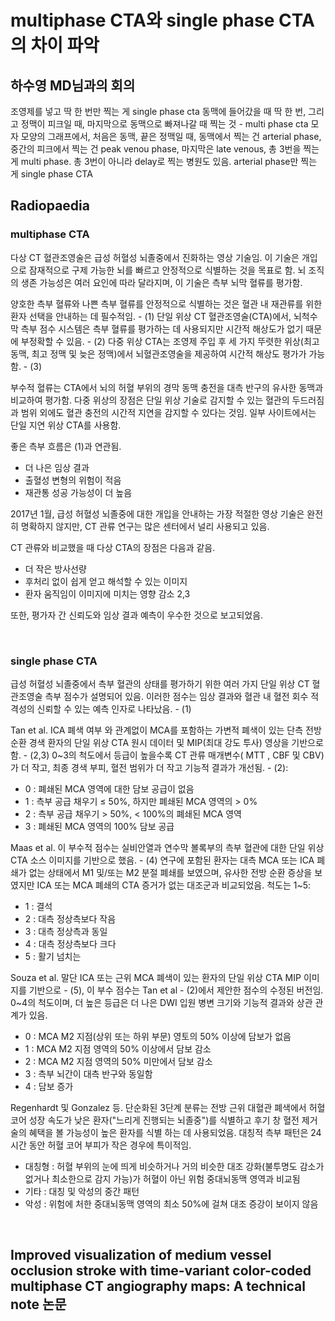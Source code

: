 # multiphase CTA와 single phase CTA의 차이 파악

## 하수영 MD님과의 회의
조영제를 넣고 딱 한 번만 찍는 게 single phase cta
동맥에 들어갔을 때 딱 한 번, 그리고 정맥이 피크일 때, 마지막으로 동맥으로 빠져나갈 때 찍는 것 - multi phase cta
모자 모양의 그래프에서, 처음은 동맥, 끝은 정맥일 때, 동맥에서 찍는 건 arterial phase, 중간의 피크에서 찍는 건 peak venou phase, 마지막은 late venous, 총 3번을 찍는 게 multi phase. 총 3번이 아니라 delay로 찍는 병원도 있음.
arterial phase만 찍는 게 single phase CTA

## Radiopaedia

### multiphase CTA
다상 CT 혈관조영술은 급성 허혈성 뇌졸중에서 진화하는 영상 기술임. 
이 기술은 개입으로 잠재적으로 구제 가능한 뇌를 빠르고 안정적으로 식별하는 것을 목표로 함. 
뇌 조직의 생존 가능성은 여러 요인에 따라 달라지며, 이 기술은 측부 뇌막 혈류를 평가함. 

양호한 측부 혈류와 나쁜 측부 혈류를 안정적으로 식별하는 것은 혈관 내 재관류를 위한 환자 선택을 안내하는 데 필수적임. - (1)
단일 위상 CT 혈관조영술(CTA)에서, 뇌척수막 측부 점수 시스템은 측부 혈류를 평가하는 데 사용되지만 시간적 해상도가 없기 때문에 부정확할 수 있음. - (2)
다중 위상 CTA는 조영제 주입 후 세 가지 뚜렷한 위상(최고 동맥, 최고 정맥 및 늦은 정맥)에서 뇌혈관조영술을 제공하여 시간적 해상도 평가가 가능함. - (3)

부수적 혈류는 CTA에서 뇌의 허혈 부위의 경막 동맥 충전을 대측 반구의 유사한 동맥과 비교하여 평가함.
다중 위상의 장점은 단일 위상 기술로 감지할 수 있는 혈관의 두드러짐과 범위 외에도 혈관 충전의 시간적 지연을 감지할 수 있다는 것임. 
일부 사이트에서는 단일 지연 위상 CTA를 사용함.

좋은 측부 흐름은 (1)과 연관됨.
- 더 나은 임상 결과
- 출혈성 변형의 위험이 적음
- 재관통 성공 가능성이 더 높음

2017년 1월, 급성 허혈성 뇌졸중에 대한 개입을 안내하는 가장 적절한 영상 기술은 완전히 명확하지 않지만, CT 관류 연구는 많은 센터에서 널리 사용되고 있음. 

CT 관류와 비교했을 때 다상 CTA의 장점은 다음과 같음.
- 더 작은 방사선량
- 후처리 없이 쉽게 얻고 해석할 수 있는 이미지
- 환자 움직임이 이미지에 미치는 영향 감소 2,3

또한, 평가자 간 신뢰도와 임상 결과 예측이 우수한 것으로 보고되었음.

<br />

### single phase CTA
급성 허혈성 뇌졸중에서 측부 혈관의 상태를 평가하기 위한 여러 가지 단일 위상 CT 혈관조영술  측부 점수가 설명되어 있음. 
이러한 점수는 임상 결과와 혈관 내 혈전 회수 적격성의 신뢰할 수 있는 예측 인자로 나타났음. - (1) 

Tan et al.
ICA 폐색 여부 와 관계없이 MCA를 포함하는 가변적 폐색이 있는 단측 전방 순환 경색 환자의 단일 위상 CTA 원시 데이터 및 MIP(최대 강도 투사) 영상을 기반으로 함. - (2,3)
0~3의 척도에서 등급이 높을수록 CT 관류 매개변수( MTT , CBF 및 CBV)가 더 작고, 최종 경색 부피, 혈전 범위가 더 작고 기능적 결과가 개선됨. - (2): 
- 0 : 폐쇄된 MCA 영역에 대한 담보 공급이 없음
- 1 : 측부 공급 채우기 ≤ 50%, 하지만 폐쇄된 MCA 영역의 > 0%
- 2 : 측부 공급 채우기 > 50%, < 100%의 폐쇄된 MCA 영역
- 3 : 폐쇄된 MCA 영역의 100% 담보 공급

Maas et al.
이 부수적 점수는 실비안열과 연수막 볼록부의 측부 혈관에 대한 단일 위상 CTA 소스 이미지를 기반으로 했음. - (4)
연구에 포함된 환자는 대측 MCA 또는 ICA 폐쇄가 없는 상태에서 M1 및/또는 M2 분절 폐쇄를 보였으며, 유사한 전방 순환 증상을 보였지만 ICA 또는 MCA 폐쇄의 CTA 증거가 없는 대조군과 비교되었음. 
척도는 1~5:
- 1 : 결석
- 2 : 대측 정상측보다 작음
- 3 : 대측 정상측과 동일
- 4 : 대측 정상측보다 크다
- 5 : 활기 넘치는

Souza et al.
말단 ICA 또는 근위 MCA 폐색이 있는 환자의 단일 위상 CTA MIP 이미지를 기반으로 - (5), 이 부수 점수는 Tan et al - (2)에서 제안한 점수의 수정된 버전임.
0~4의 척도이며, 더 높은 등급은 더 나은 DWI 입원 병변 크기와 기능적 결과와 상관 관계가 있음. 
- 0 : MCA M2 지점(상위 또는 하위 부문) 영토의 50% 이상에 담보가 없음
- 1 : MCA M2 지점 영역의 50% 이상에서 담보 감소
- 2 : MCA M2 지점 영역의 50% 미만에서 담보 감소
- 3 : 측부 뇌간이 대측 반구와 동일함
- 4 : 담보 증가

Regenhardt 및 Gonzalez 등.
단순화된 3단계 분류는 전방 근위 대혈관 폐색에서 허혈 코어 성장 속도가 낮은 환자("느리게 진행되는 뇌졸중")를 식별하고 후기 창 혈전 제거술의 혜택을 볼 가능성이 높은 환자를 식별 하는 데 사용되었음. 
대칭적 측부 패턴은 24시간 동안 허혈 코어 부피가 작은 경우에 특이적임.
- 대칭형 : 허혈 부위의 눈에 띄게 비슷하거나 거의 비슷한 대조 강화(불투명도 감소가 없거나 최소한으로 감지 가능)가 허혈이 아닌 위험 중대뇌동맥 영역과 비교됨
- 기타 : 대칭 및 악성의 중간 패턴
- 악성 : 위험에 처한 중대뇌동맥 영역의 최소 50%에 걸쳐 대조 증강이 보이지 않음

<br />

## Improved visualization of medium vessel occlusion stroke with time-variant color-coded multiphase CT angiography maps: A technical note 논문


